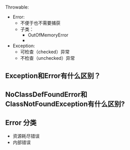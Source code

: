 # 

Throwable:
  - Error:
    - 不便于也不需要捕获
    - 子类：
      - OutOfMemoryError
      - 
  - Exception:
    - 可检查（checked）异常
    - 不检查（unchecked）异常

## Exception和Error有什么区别？


## NoClassDefFoundError和ClassNotFoundException有什么区别?


## Error 分类

- 资源耗尽错误
- 内部错误

